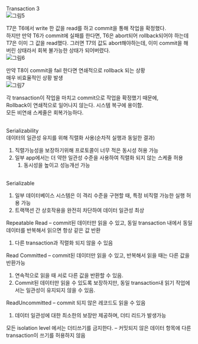 Transaction 3<br/>
 ![그림5](https://github.com/purekm/Today-I-Learned/assets/90774046/ada6a79d-310c-4f49-b9e5-dc8582dcad47)

T7은 T6에서 write 한 값을 read를 하고 commit을 통해 작업을 확정했다.<br/>
하지만 만약 T6가 commit에 실패를 한다면, T6은 abort되어 rollback되어야 하는데<br/>
T7은 이미 그 값을 read했다. 그러면 T7의 값도 abort해야하는데, 이미 commit을 해버린 상태라서 회복 불가능한 상태가 되어버렸다.<br/>
 ![그림6](https://github.com/purekm/Today-I-Learned/assets/90774046/53b12f39-6920-4c88-91f8-dac2cd852632)

만약 T8이 commit을 fail 한다면 연쇄적으로 rollback 되는 상황 <br/>
매우 비효율적인 상황 발생<br/>
![그림7](https://github.com/purekm/Today-I-Learned/assets/90774046/1339faef-1424-4e7a-b395-dcf4550d2484)

 
각 transaction이 작업을 마치고 commit으로 작업을 확정했기 때문에,<br/>
Rollback이 연쇄적으로 일어나지 않는다. 시스템 복구에 용이함.<br/>
모든 비연쇄 스케줄은 회복가능하다.<br/><br/>

Serializability<br/>
데이터의 일관성 유지를 위해 직렬화 사용(순차적 실행과 동일한 결과)<br/>
1. 직렬가능성을 보장하기위해 프로토콜이 너무 적은 동시성 허용 가능<br/>
2. 일부 app에서는 더 약한 일관성 수준을 사용하여 직렬화 되지 않는 스케줄 허용<br/>
   1. 동시성을 높이고 성능개선 가능<br/><br/>
   
Serializable <br/>
1. 일부 데이터베이스 시스템은 이 격리 수준을 구현할 때, 특정 비직렬 가능한 실행 허용 가능<br/>
2. 트랙잭션 간 상호작용을 완전히 차단하여 데이터 일관성 최상<br/>

Repeatable Read – commit된 데이터만 읽을 수 있고, 동일 transaction 내에서 동일 데이터를 반복해서 읽으면 항상 같은 값 반환<br/>
1. 다른 transaction과 직렬화 되지 않을 수 있음<br/>

Read Committed – commit된 데이터만 읽을 수 있고, 반복해서 읽을 때는 다른 값을 반환가능<br/>
1. 연속적으로 읽을 때 서로 다른 값을 반환할 수 있음. <br/>
2. Commit된 데이터만 읽을 수 있도록 보장하지만, 동일 transaction내 읽기 작업에서는 일관성이 유지되지 않을 수 있음.<br/>

ReadUncommitted – commit 되지 않은 레코드도 읽을 수 있음<br/>
1. 데이터 일관성에 대한 최소한의 보장만 제공하며, 더티 리드가 발생가능<br/>

모든 isolation level 에서는 더티쓰기를 금지한다. – 커밋되지 않은 데이터 항목에 다른 transaction이 쓰기를 허용하지 않음<br/>
